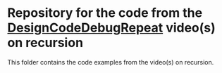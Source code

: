 # Repository for the code from the <a href="https://www.youtube.com/@DesignCodeDebugRepeat">DesignCodeDebugRepeat</a> video(s) on recursion

This folder contains the code examples from the video(s) on recursion.

